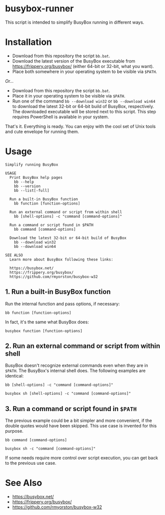 # busybox-runner

This script is intended to simplify BusyBox running in different ways.

# Installation

* Download from this repository the script `bb.bat`.
* Download the latest version of the BusyBox executable from https://frippery.org/busybox/ (either 64-bit or 32-bit, what you want).
* Place both somewhere in your operating system to be visible via `$PATH`.

_Or..._

* Download from this repository the script `bb.bat`.
* Place it in your operating system to be visible via `$PATH`.
* Run one of the command `bb --download win32` or `bb --download win64` to download the latest 32-bit or 64-bit build of BusyBox, respectively. The downloaded executable will be stored next to this script. This step requires PowerShell is available in your system.

That's it. Everything is ready. You can enjoy with the cool set of Unix tools and cute envelope for running them.

# Usage

```
Simplify running BusyBox

USAGE
  Print BusyBox help pages
    bb --help
    bb --version
    bb --list[-full]

  Run a built-in BusyBox function
    bb function [function-options]

  Run an external command or script from within shell
    bb [shell-options] -c "command [command-options]"

  Run a command or script found in $PATH
    bb command [command-options]

  Download the latest 32-bit or 64-bit build of BusyBox
    bb --download win32
    bb --download win64

SEE ALSO
  Learn more about BusyBox following these links:

  https://busybox.net/
  https://frippery.org/busybox/
  https://github.com/rmyorston/busybox-w32
```

## 1. Run a built-in BusyBox function

Run the internal function and pass options, if necessary:

```
bb function [function-options]
```

In fact, it's the same what BusyBox does:

```
busybox function [function-options]
```

## 2. Run an external command or script from within shell

BusyBox doesn't recognize external commands even when they are in `$PATH`. The BusyBox's internal shell does. The following examples are identical:

```
bb [shell-options] -c "command [command-options]"
```

```
busybox sh [shell-options] -c "command [command-options]"
```

## 3. Run a command or script found in `$PATH`

The previous example could be a bit simpler and more convenient, if the double quotes would have been skipped. This use case is invented for this purpose.

```
bb command [command-options]
```

```
busybox sh -c "command [command-options]"
```

If some needs require more control over script execution, you can get back to the previous use case.

# See Also

* https://busybox.net/
* https://frippery.org/busybox/
* https://github.com/rmyorston/busybox-w32
